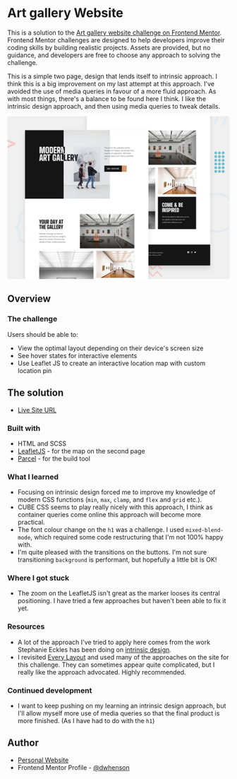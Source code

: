 # Art gallery Website

This is a solution to the [Art gallery website challenge on Frontend Mentor](https://www.frontendmentor.io/challenges/art-gallery-website-yVdrZlxyA). Frontend Mentor challenges are designed to help developers improve their coding skills by building realistic projects. Assets are provided, but no guidance, and developers are free to choose any approach to solving the challenge.

This is a simple two page, design that lends itself to intrinsic approach. I think this is a big improvement on my last attempt at this approach. I've avoided the use of media queries in favour of a more fluid approach. As with most things, there's a balance to be found here I think. I like the intrinsic design approach, and then using media queries to tweak details.

![Design preview for the Art Gallery coding challenge](./src/images/preview.jpg)

## Overview

### The challenge

Users should be able to:

- View the optimal layout depending on their device's screen size
- See hover states for interactive elements
- Use Leaflet JS to create an interactive location map with custom location pin

## The solution

- [Live Site URL](https://fem-art-gallery-pages.vercel.app/)

### Built with

- HTML and SCSS
- [LeafletJS](https://leafletjs.com/) - for the map on the second page
- [Parcel](https://parceljs.org/) - for the build tool

### What I learned

- Focusing on intrinsic design forced me to improve my knowledge of modern CSS functions (`min`, `max`, `clamp`, and `flex` and `grid` etc.).
- CUBE CSS seems to play really nicely with this approach, I think as container queries come online this approach will become more practical.
- The font colour change on the `h1` was a challenge. I used `mixed-blend-mode`, which required some code restructuring that I'm not 100% happy with.
- I'm quite pleased with the transitions on the buttons. I'm not sure transitioning `background` is performant, but hopefully a little bit is OK!

### Where I got stuck

- The zoom on the LeafletJS isn't great as the marker looses its central positioning. I have tried a few approaches but haven't been able to fix it yet.

### Resources

- A lot of the approach I've tried to apply here comes from the work Stephanie Eckles has been doing on [intrinsic design](https://moderncss.dev/contextual-spacing-for-intrinsic-web-design/).
- I revisited [Every Layout](https://every-layout.dev) and used many of the approaches on the site for this challenge. They can sometimes appear quite complicated, but I really like the approach advocated. Highly recommended.

### Continued development

- I want to keep pushing on my learning an intrinsic design approach, but I'll allow myself more use of media queries so that the final product is more finished. (As I have had to do with the `h1`)

## Author

- [Personal Website](https://www.dwhenson.com)
- Frontend Mentor Profile - [@dwhenson](https://www.frontendmentor.io/profile/dwhenson)
